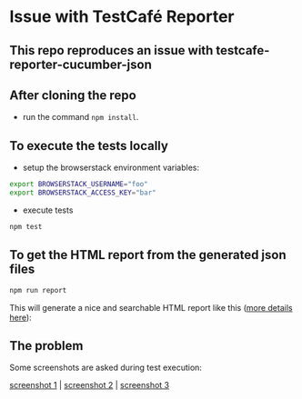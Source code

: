 # Issue with TestCafé Reporter

## This repo reproduces an issue with testcafe-reporter-cucumber-json

## After cloning the repo

- run the command `npm install`.

## To execute the tests locally

- setup the browserstack environment variables:

```sh
export BROWSERSTACK_USERNAME="foo"
export BROWSERSTACK_ACCESS_KEY="bar"
```

- execute tests

```sh
npm test
```

## To get the HTML report from the generated json files

```sh
npm run report
```

This will generate a nice and searchable HTML report like this ([more details here](https://github.com/hdorgeval/testcafe-reporter-cucumber-json)):

## The problem

Some screenshots are asked during test execution:

[screenshot 1](steps/i-enter-my-name.ts) |
[screenshot 2](steps/i-send-my-feedback-on-testcafe.ts) |
[screenshot 3](steps/a-xxx-message-should-appear-with-my-name.ts)
